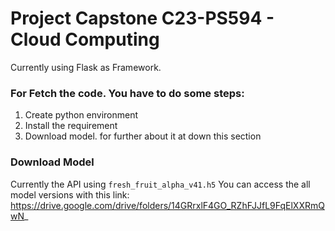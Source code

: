 # Project Capstone C23-PS594 - Cloud Computing
Currently using Flask as Framework.

### For Fetch the code. You have to do some steps:
1. Create python environment
2. Install the requirement
3. Download model. for further about it at down this section

### Download Model
Currently the API using `fresh_fruit_alpha_v41.h5`
You can access the all model versions with this link: https://drive.google.com/drive/folders/14GRrxlF4GO_RZhFJJfL9FqElXXRmQwN_
 
